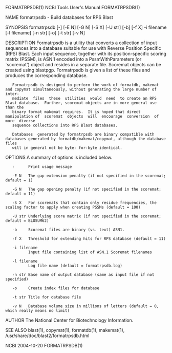 FORMATRPSDB(1)                                               NCBI Tools User's Manual                                               FORMATRPSDB(1)

NAME
       formatrpsdb - Build databases for RPS Blast

SYNOPSIS
       formatrpsdb [-] [-E N] [-G N] [-S X] [-U str] [-b] [-f X] -i filename [-l filename] [-n str] [-o] [-t str] [-v N]

DESCRIPTION
       Formatrpsdb  is  a  utility  that  converts a collection of input sequences into a database suitable for use with Reverse Position Specific
       (RPS) Blast.  Each input sequence, together with its position-specific scoring matrix (PSSM), is ASN.1 encoded  into  a  PssmWithParameters
       (or  `scoremat')  object  and  resides in a separate file.  Scoremat objects can be created using blastpgp.  Formatrpsdb is given a list of
       these files and produces the corresponding database.

       Formatrpsdb is designed to perform the work of formatdb, makemat and copymat simultaneously, without generating the large number of  inter‐
       mediate  files  these  utilities  would  need  to create an RPS Blast database.  Further, scoremat objects are in more general use than the
       binary format makemat requires.  It is hoped that direct manipulation of  scoremat  objects  will  encourage  conversion  of  more  diverse
       sequence collections into RPS Blast databases.

       Databases  generated by formatrpsdb are binary compatible with databases generated by formatdb/makemat/copymat, although the database files
       will in general not be byte- for-byte identical.

OPTIONS
       A summary of options is included below.

       -      Print usage message

       -E N   The gap extension penalty (if not specified in the scoremat; default = 1)

       -G N   The gap opening penalty (if not specified in the scoremat; default = 11)

       -S X   For scoremats that contain only residue frequencies, the scaling factor to apply when creating PSSMs (default = 100)

       -U str Underlying score matrix (if not specified in the scoremat; default = BLOSUM62)

       -b     Scoremat files are binary (vs. text) ASN1.

       -f X   Threshold for extending hits for RPS database (default = 11)

       -i filename
              Input file containing list of ASN.1 Scoremat filenames

       -l filename
              Log file name (default = formatrpsdb.log)

       -n str Base name of output database (same as input file if not specified)

       -o     Create index files for database

       -t str Title for database file

       -v N   Database volume size in millions of letters (default = 0, which really means no limit)

AUTHOR
       The National Center for Biotechnology Information.

SEE ALSO
       blast(1), copymat(1), formatdb(1), makemat(1), /usr/share/doc/blast2/formatrpsdb.html

NCBI                                                                2004-10-20                                                      FORMATRPSDB(1)
